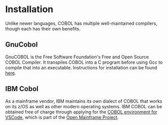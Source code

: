 # Installation

Unlike newer languages, COBOL has multiple well-maintained compilers, though each has their own benefits. 

## GnuCobol

GnuCOBOL is the Free Software Foundation's Free and Open Source COBOL Compiler. It transpiles COBOL into a C program before using Gcc to compile that into an executable. Instructions for installation can be found [here][GnuCOBOL].

## IBM Cobol

As a mainframe vendor, IBM maintains its own dialect of COBOL that works on its z/OS as well as other modern operating systems. IBM COBOL can be obtained free of charge through applying for the [COBOL environment for VSCode][IBM COBOL], which is part of the [Open Mainframe Project][Open Mainframe].

[GnuCOBOL]: https://gnucobol.sourceforge.io/faq/index.html#using-gnucobol
[IBM COBOL]: https://www-40.ibm.com/events/wwe/ast/mtm/cobolvscode.nsf/enrollall?openform
[Open Mainframe]: https://www.openmainframeproject.org/all-projects/cobolprogrammingcourse

<!--
I was considering adding Micro Focus's Visual COBOL, but because I don't know the terms of the license I'm not comfortable adding it here.
-Triattack238
-->

